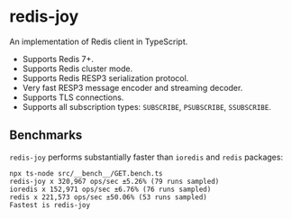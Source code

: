# redis-joy

An implementation of Redis client in TypeScript.

- Supports Redis 7+.
- Supports Redis cluster mode.
- Supports Redis RESP3 serialization protocol.
- Very fast RESP3 message encoder and streaming decoder.
- Supports TLS connections.
- Supports all subscription types: `SUBSCRIBE`, `PSUBSCRIBE`, `SSUBSCRIBE`.


## Benchmarks

`redis-joy` performs substantially faster than `ioredis` and `redis` packages:

```
npx ts-node src/__bench__/GET.bench.ts
redis-joy x 320,967 ops/sec ±5.26% (79 runs sampled)
ioredis x 152,971 ops/sec ±6.76% (76 runs sampled)
redis x 221,573 ops/sec ±50.06% (53 runs sampled)
Fastest is redis-joy
```
